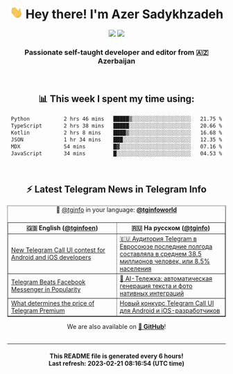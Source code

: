 <div align="center">
	<div>
		<h1>
      <img src="./assets/hi.gif" width="30px"> Hey there! I'm Azer Sadykhzadeh
    </h1>
    <img height="18" src="https://komarev.com/ghpvc/?username=sadykhzadeh&label=Views&color=2081c1&style=flat-square" />
		<a href="https://wakatime.com/@Azer"> <img height="18" src="https://wakatime.com/badge/user/f80ae27a-c328-426f-a381-bc84136e2dd6.svg" /> </a>
    <h3>
      Passionate self-taught developer and editor from 🇦🇿 Azerbaijan
    </h3>
  </div>
  <br>

<h2>📊 This week I spent my time using:</h2>

<!--START_SECTION:waka-->

```text
Python           2 hrs 46 mins   █████▒░░░░░░░░░░░░░░░░░░░   21.75 %
TypeScript       2 hrs 38 mins   █████░░░░░░░░░░░░░░░░░░░░   20.66 %
Kotlin           2 hrs 8 mins    ████▒░░░░░░░░░░░░░░░░░░░░   16.68 %
JSON             1 hr 34 mins    ███░░░░░░░░░░░░░░░░░░░░░░   12.35 %
MDX              54 mins         █▓░░░░░░░░░░░░░░░░░░░░░░░   07.16 %
JavaScript       34 mins         █░░░░░░░░░░░░░░░░░░░░░░░░   04.53 %
```

<!--END_SECTION:waka-->

<br>

<h2>⚡️ Latest Telegram News in Telegram Info</h2>
  <table border>
		<tr>
			<th width="50%">🇬🇧 English (<a href="https://t.me/tginfoen">@tginfoen</a>)</th>
			<th>🇷🇺 На русском (<a href="https://t.me/tginfo">@tginfo</a>)</th>
		</tr>
		<caption>🚩 <a href="https://t.me/tginfo">@tginfo</a> in your language: <a href="https://t.me/tginfoworld"><b>@tginfoworld</b></a><caption/>
  <tr><td><a href="https://t.me/tginfoen/1614">New Telegram Call UI contest for Android and iOS developers</a></td>
    <td><a href="https://t.me/tginfo/3603">🇪🇺 Аудитория Telegram в Евросоюзе последние полгода составляла в среднем 38.5 миллионов человек, или 8.5% населения</a></td></tr><tr><td><a href="https://t.me/tginfoen/1613">Telegram Beats Facebook Messenger in Popularity</a></td>
    <td><a href="https://t.me/tginfo/3602">🤖 AI-Тележка: автоматическая генерация текста и фото нативных интеграций </a></td></tr><tr><td><a href="https://t.me/tginfoen/1612">What determines the price of Telegram Premium</a></td>
    <td><a href="https://t.me/tginfo/3601">Новый конкурс Telegram Call UI для Android и iOS-разработчиков</a></td></tr>
</table>
We are also available on <a href="https://github.com/tginfo"><b>🐙 GitHub</b></a>!
</div>

<br>
<hr>
<h4 align="center">This README file is generated <b>every 6 hours</b>!</br>Last refresh: <b>2023-02-21 08:16:54 (UTC time)</b></h4>
